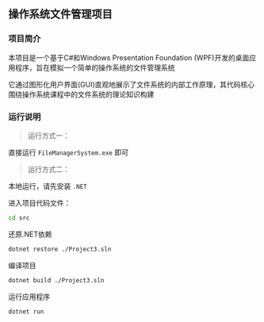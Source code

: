 ## 操作系统文件管理项目



### 项目简介

本项目是一个基于C#和Windows Presentation Foundation (WPF)开发的桌面应用程序，旨在模拟一个简单的操作系统的文件管理系统

它通过图形化用户界面(GUI)直观地展示了文件系统的内部工作原理，其代码核心围绕操作系统课程中的文件系统的理论知识构建



### 运行说明

>运行方式一：

直接运行 `FileManagerSystem.exe` 即可

>运行方式二：

本地运行，请先安装 `.NET` 

进入项目代码文件：

```bash
cd src
```

还原.NET依赖

```bash
dotnet restore ./Project3.sln
```

编译项目

```bash
dotnet build ./Project3.sln
```

运行应用程序

```bash
dotnet run
```


